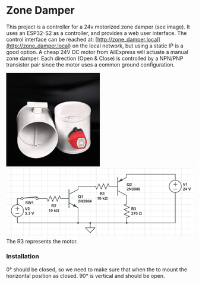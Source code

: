 # Zone Damper
This project is a controller for a 24v motorized zone damper (see image). 
It uses an ESP32-S2 as a controller, and provides a web user interface.
The control interface can be reached at: [http://zone_damper.local](http://zone_damper.local) on the local network, but using a static IP is a good option.
A cheap 24V DC motor from AliExpress will actuate a manual zone damper.
Each direction (Open & Close) is controlled by a NPN/PNP transistor pair since the motor uses a common ground configuration.

<img src="Motorized-Zone-Dampers.webp" width=50% />
<img src="Switch.png"/>
The R3 represents the motor.

### Installation 
0° should be closed, so we need to make sure that when the to mount the horizontal position as closed.
90° is vertical and should be open.

